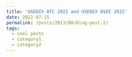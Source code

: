 ```yaml
---
title: 'USENIX ATC 2022 and USENIX OSDI 2022'
date: 2022-07-15
permalink: /posts/2013/08/blog-post-2/
tags:
  - cool posts
  - category1
  - category2
---
```


